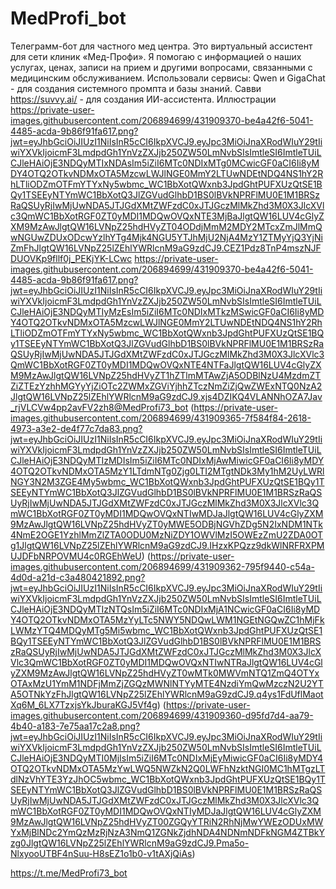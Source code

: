 # MedProfi_bot
Телеграмм-бот для частного мед центра.
Это виртуальный ассистент для сети клиник «Мед-Профи». 
Я помогаю с информацией о наших услугах, ценах, записи на прием и другими вопросами, связанными с медицинским обслуживанием. 
Использовали сервисы:
Qwen и GigaChat - для создания системного промпта и базы знаний.
Савви https://suvvy.ai/ - для создания ИИ-ассистента.
Иллюстрации
https://private-user-images.githubusercontent.com/206894699/431909370-be4a42f6-5041-4485-acda-9b86f91fa617.png?jwt=eyJhbGciOiJIUzI1NiIsInR5cCI6IkpXVCJ9.eyJpc3MiOiJnaXRodWIuY29tIiwiYXVkIjoicmF3LmdpdGh1YnVzZXJjb250ZW50LmNvbSIsImtleSI6ImtleTUiLCJleHAiOjE3NDQyMTIxNDAsIm5iZiI6MTc0NDIxMTg0MCwicGF0aCI6Ii8yMDY4OTQ2OTkvNDMxOTA5MzcwLWJlNGE0MmY2LTUwNDEtNDQ4NS1hY2RhLTliODZmOTFmYTYxNy5wbmc_WC1BbXotQWxnb3JpdGhtPUFXUzQtSE1BQy1TSEEyNTYmWC1BbXotQ3JlZGVudGlhbD1BS0lBVkNPRFlMU0E1M1BRSzRaQSUyRjIwMjUwNDA5JTJGdXMtZWFzdC0xJTJGczMlMkZhd3M0X3JlcXVlc3QmWC1BbXotRGF0ZT0yMDI1MDQwOVQxNTE3MjBaJlgtQW16LUV4cGlyZXM9MzAwJlgtQW16LVNpZ25hdHVyZT04ODdjMmM2MDY2MTcxZmJlMmQwNGUwZDUxODcwYzlhYTg4Mjk4NGU5YTJhMjU2NjA4MzY1ZTMyYjQ3YjNiZmFhJlgtQW16LVNpZ25lZEhlYWRlcnM9aG9zdCJ9.CEZ1Pdz8TnP4mszNJFDUOVKp9fllf0j_PEKjYK-LCwc
https://private-user-images.githubusercontent.com/206894699/431909370-be4a42f6-5041-4485-acda-9b86f91fa617.png?jwt=eyJhbGciOiJIUzI1NiIsInR5cCI6IkpXVCJ9.eyJpc3MiOiJnaXRodWIuY29tIiwiYXVkIjoicmF3LmdpdGh1YnVzZXJjb250ZW50LmNvbSIsImtleSI6ImtleTUiLCJleHAiOjE3NDQyMTIyMzEsIm5iZiI6MTc0NDIxMTkzMSwicGF0aCI6Ii8yMDY4OTQ2OTkvNDMxOTA5MzcwLWJlNGE0MmY2LTUwNDEtNDQ4NS1hY2RhLTliODZmOTFmYTYxNy5wbmc_WC1BbXotQWxnb3JpdGhtPUFXUzQtSE1BQy1TSEEyNTYmWC1BbXotQ3JlZGVudGlhbD1BS0lBVkNPRFlMU0E1M1BRSzRaQSUyRjIwMjUwNDA5JTJGdXMtZWFzdC0xJTJGczMlMkZhd3M0X3JlcXVlc3QmWC1BbXotRGF0ZT0yMDI1MDQwOVQxNTE4NTFaJlgtQW16LUV4cGlyZXM9MzAwJlgtQW16LVNpZ25hdHVyZT1hZTlmMTAwZjA5ODBlNzU4MzdmZTZiZTEzYzhhMGYyYjZiOTc2ZWMxZGViYjhhZTczNmZiZjQwZWExNTQ0NzA2JlgtQW16LVNpZ25lZEhlYWRlcnM9aG9zdCJ9.xjs4DZIKQ4VLANNhOZA7Jav_rjVLCVw4pp2avFV2zh8@MedProfi73_bot
(https://private-user-images.githubusercontent.com/206894699/431909365-7f584f84-2618-4973-a3e2-de4f77c7da83.png?jwt=eyJhbGciOiJIUzI1NiIsInR5cCI6IkpXVCJ9.eyJpc3MiOiJnaXRodWIuY29tIiwiYXVkIjoicmF3LmdpdGh1YnVzZXJjb250ZW50LmNvbSIsImtleSI6ImtleTUiLCJleHAiOjE3NDQyMTIzMDIsIm5iZiI6MTc0NDIxMjAwMiwicGF0aCI6Ii8yMDY4OTQ2OTkvNDMxOTA5MzY1LTdmNTg0Zjg0LTI2MTgtNDk3My1hM2UyLWRlNGY3N2M3ZGE4My5wbmc_WC1BbXotQWxnb3JpdGhtPUFXUzQtSE1BQy1TSEEyNTYmWC1BbXotQ3JlZGVudGlhbD1BS0lBVkNPRFlMU0E1M1BRSzRaQSUyRjIwMjUwNDA5JTJGdXMtZWFzdC0xJTJGczMlMkZhd3M0X3JlcXVlc3QmWC1BbXotRGF0ZT0yMDI1MDQwOVQxNTIwMDJaJlgtQW16LUV4cGlyZXM9MzAwJlgtQW16LVNpZ25hdHVyZT0yMWE5ODBjNGVhZDg5N2IxNDM1NTk4NmE2OGE1YzhlMmZlZTA0ODU0MzNiZDY1OWVlMzI5OWEzZmU2ZDA0OTg1JlgtQW16LVNpZ25lZEhlYWRlcnM9aG9zdCJ9.IHzxKPQzz9dkWlNRFRXPMUJDFbNRPOVMU4c0RGEhWeU)
(https://private-user-images.githubusercontent.com/206894699/431909362-795f9440-c54a-4d0d-a21d-c3a480421892.png?jwt=eyJhbGciOiJIUzI1NiIsInR5cCI6IkpXVCJ9.eyJpc3MiOiJnaXRodWIuY29tIiwiYXVkIjoicmF3LmdpdGh1YnVzZXJjb250ZW50LmNvbSIsImtleSI6ImtleTUiLCJleHAiOjE3NDQyMTIzNTQsIm5iZiI6MTc0NDIxMjA1NCwicGF0aCI6Ii8yMDY4OTQ2OTkvNDMxOTA5MzYyLTc5NWY5NDQwLWM1NGEtNGQwZC1hMjFkLWMzYTQ4MDQyMTg5Mi5wbmc_WC1BbXotQWxnb3JpdGhtPUFXUzQtSE1BQy1TSEEyNTYmWC1BbXotQ3JlZGVudGlhbD1BS0lBVkNPRFlMU0E1M1BRSzRaQSUyRjIwMjUwNDA5JTJGdXMtZWFzdC0xJTJGczMlMkZhd3M0X3JlcXVlc3QmWC1BbXotRGF0ZT0yMDI1MDQwOVQxNTIwNTRaJlgtQW16LUV4cGlyZXM9MzAwJlgtQW16LVNpZ25hdHVyZT0wMTk0MWVmNTQ1ZmQ4OTYxOTAxMzU1YmM1NDFjMmZjZGQzMWNlNTYyMTE4NzdiYmQwMzczN2U2YTA5OTNkYzFhJlgtQW16LVNpZ25lZEhlYWRlcnM9aG9zdCJ9.q4ys1FdUflMaotXq6M_6LX7TzxjsYkJburaKGJ5Vf4g)
(https://private-user-images.githubusercontent.com/206894699/431909360-d95fd7d4-aa79-4b40-a183-7e75aa17c2a8.png?jwt=eyJhbGciOiJIUzI1NiIsInR5cCI6IkpXVCJ9.eyJpc3MiOiJnaXRodWIuY29tIiwiYXVkIjoicmF3LmdpdGh1YnVzZXJjb250ZW50LmNvbSIsImtleSI6ImtleTUiLCJleHAiOjE3NDQyMTI0MjIsIm5iZiI6MTc0NDIxMjEyMiwicGF0aCI6Ii8yMDY4OTQ2OTkvNDMxOTA5MzYwLWQ5NWZkN2Q0LWFhNzktNGI0MC1hMTgzLTdlNzVhYTE3YzJhOC5wbmc_WC1BbXotQWxnb3JpdGhtPUFXUzQtSE1BQy1TSEEyNTYmWC1BbXotQ3JlZGVudGlhbD1BS0lBVkNPRFlMU0E1M1BRSzRaQSUyRjIwMjUwNDA5JTJGdXMtZWFzdC0xJTJGczMlMkZhd3M0X3JlcXVlc3QmWC1BbXotRGF0ZT0yMDI1MDQwOVQxNTIyMDJaJlgtQW16LUV4cGlyZXM9MzAwJlgtQW16LVNpZ25hdHVyZT00ZGQyYTRiN2RhNjMwYWEzODUxMWYxMjBlNDc2YmQzMzRjNzA3NmQ1ZGNkZjdhNDA4NDNmNDFkNGM4ZTBkYzg0JlgtQW16LVNpZ25lZEhlYWRlcnM9aG9zdCJ9.Pma5o-NlxyooUTBF4nSuu-H8sEZ1o1b0-v1tAXjQiAs)

https://t.me/MedProfi73_bot
